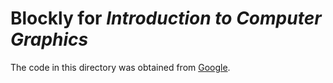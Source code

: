 # Blockly for *Introduction to Computer Graphics*

The code in this directory was obtained from [Google](https://developers.google.com/blockly/guides/overview). 